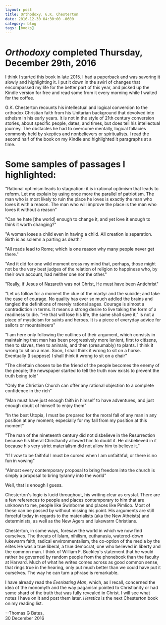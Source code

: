 ```yaml
---
layout: post
title: Orthodoxy, G.K. Chesterton
date: 2016-12-30 04:30:00 -0600
category: blog
tags: [books]
---
```




# *Orthodoxy* completed Thursday, December 29th, 2016

I think I started this book in late 2015.  I had a paperback and was savoring it slowly and highlighting it.  I put it down in the swirl of changes that encompassed my life for the better part of this year, and picked up the Kindle version for free and read some from it every morning while I waited for the coffee.
 
G.K. Chesterton recounts his intellectual and logical conversion to the orthodox Christian faith from his Unitarian background that devolved into atheism in his early years.
It is not in the style of 21th century conversion stories, about specific people, dates, and times, but does tell
his intellectual journey.  The obstacles he had to overcome mentally, logical fallacies commonly held by skeptics
and nonbelievers or spiritualists.  I read the second half of the book on my Kindle and highlighted it paragraphs at a time.

# Some samples of passages I highlighted:

"Rational optimism leads to stagnation: it is irrational optimism that leads to reform. Let me explain by using once more the parallel of patriotism. The man who is most likely to ruin the place he loves is exactly the man who loves it with a reason. The man who will improve the place is the man who loves it without a reason"

"Can he hate [the world] enough to change it, and yet love it enough to think it worth changing?"

"A woman loses a child even in having a child. All creation is separation. Birth is as solemn a parting as death."

"All roads lead to Rome; which is one reason why many people never get there."

"And it did for one wild moment cross my mind that, perhaps, those might not be the very best judges of the relation of religion to happiness who, by their own account, had neither one nor the other."

"Really, if Jesus of Nazareth was not Christ, He must have been Antichrist"

"Let us follow for a moment the clue of the martyr and the suicide; and take the case of courage. No quality has ever so much addled the brains and tangled the definitions of merely rational sages. Courage is almost a contradiction in terms. It means a strong desire to live taking the form of a readiness to die. "He that will lose his life, the same shall save it," is not a piece of mysticism for saints and heroes. It is a piece of everyday advice for sailors or mountaineers"

"I am here only following the outlines of their argument, which consists in maintaining that man has been progressively more lenient, first to citizens, then to slaves, then to animals, and then (presumably) to plants. I think it wrong to sit on a man. Soon, I shall think it wrong to sit on a horse. Eventually (I suppose) I shall think it wrong to sit on a chair"

"The chieftain chosen to be the friend of the people becomes the enemy of the people; the newspaper started to tell the truth now exists to prevent the truth being told"

"Only the Christian Church can offer any rational objection to a complete confidence in the rich"

"Man must have just enough faith in himself to have adventures, and just enough doubt of himself to enjoy them"

"In the best Utopia, I must be prepared for the moral fall of any man in any position at any moment; especially for my fall from my position at this moment"

"The man of the nineteenth century did not disbelieve in the Resurrection because his liberal Christianity allowed him to doubt it. He disbelieved in it because his very strict materialism did not allow him to believe it."

"If I vow to be faithful I must be cursed when I am unfaithful, or there is no fun in vowing"

"Almost every contemporary proposal to bring freedom into the church is simply a proposal to bring tyranny into the world"

Well, that is enough I guess.


Chesterton's logic is lucid throughout, his writing clear as crystal.  There are a few references to people and places contemporary to him that are unknown to me, people like Swinborne and places like Pimlico.  Most of these can
be passed by without missing his point.  His arguments are still forceful today in regards to the materialists (aka the New Atheists) and determinists, as well as the New Agers and lukewarm Christians.  


Chesterton, in some ways, foresaw the world in which we now find ourselves.  The threats of Islam, nihilism, euthanasia, watered-down lukewarm faith, radical environmentalism, the co-option of the media by the elites
He was a true liberal, a true democrat, one who believed in liberty and the common man.  I think of William F. Buckley's statement that he would rather be governed by random people from the phonebook than the faculty at Harvard.
Much of what he writes comes across as good common sense, that rings true in the hearing, only put much better than we could have put it ourselves.  The way he can turn a phrase is remarkable.  

I have already read the *Everlasting Man*, which, as I recall, concerned the idea of the monomyth and the way paganism pointed to Christianity or had some shard of the truth that was fully revealed in Christ.  I will see what notes I have on it and post them later.  *Heretics* is the next Chesterton book on my reading list.




--Thomas G Bates,   
30 December 2016   
